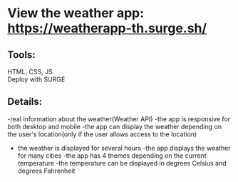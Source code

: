 # View the weather app: https://weatherapp-th.surge.sh/

## Tools:

HTML, CSS, JS </br>
Deploy with SURGE

## Details:

-real information about the weather(Weather API)
-the app is responsive for both desktop and mobile
-the app can display the weather depending on the user's location(only if the user allows access to the location)

- the weather is displayed for several hours
  -the app displays the weather for many cities
  -the app has 4 themes depending on the current temperature
  -the temperature can be displayed in degrees Celsius and degrees Fahrenheit
